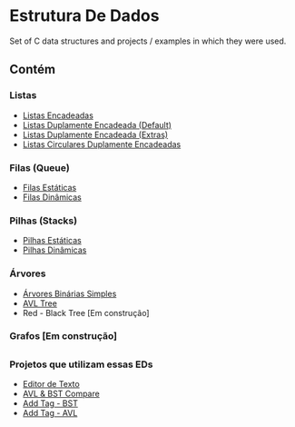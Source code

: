 # Estrutura De Dados

Set of C data structures and projects / examples in which they were used.

## Contém

### Listas

- <a href="https://github.com/heloisaPazeti/EstruturaDeDados/tree/main/Listas/Lista_Encadeada_Simples">Listas Encadeadas</a>
- <a href="https://github.com/heloisaPazeti/EstruturaDeDados/tree/main/Listas/Lista_Duplamente_Encadeada">Listas Duplamente Encadeada (Default)</a>
- <a href="https://github.com/heloisaPazeti/EstruturaDeDados/tree/main/Listas/Lista_Duplamente_Encadeada_Plus">Listas Duplamente Encadeada (Extras)</a>
- <a href="https://github.com/heloisaPazeti/EstruturaDeDados/tree/main/Listas/Lista_Circulares_Duplamente_Encadeadas">Listas Circulares Duplamente Encadeadas</a>

### Filas (Queue)

- <a href="https://github.com/heloisaPazeti/EstruturaDeDados/tree/main/Filas/StaticQueue">Filas Estáticas</a>
- <a href="https://github.com/heloisaPazeti/EstruturaDeDados/tree/main/Filas/DynamicQueue">Filas Dinâmicas</a>

### Pilhas (Stacks)

- <a href="https://github.com/heloisaPazeti/EstruturaDeDados/tree/main/Pilhas/Static_Stack">Pilhas Estáticas</a>
- <a href="https://github.com/heloisaPazeti/EstruturaDeDados/tree/main/Pilhas/Dynamic_Stack">Pilhas Dinâmicas</a>

### Árvores

- <a href="https://github.com/heloisaPazeti/EstruturaDeDados/tree/main/Arvores/Arvores_Binarias_Simples">Árvores Binárias Simples</a>
- <a href="https://github.com/heloisaPazeti/EstruturaDeDados/tree/main/Arvores/AVL_Tree/AVL_Default">AVL Tree</a>
- <a>Red - Black Tree</a> [Em construção]

### Grafos [Em construção]

##

### Projetos que utilizam essas EDs
- <a href="https://github.com/heloisaPazeti/EstruturaDeDados/tree/main/Projetos%20Utilizando%20EDs/EditorTexto">Editor de Texto</a>
- <a href="https://github.com/heloisaPazeti/EstruturaDeDados/tree/main/Projetos%20Utilizando%20EDs/AVL_ABO_Compare">AVL & BST Compare</a>
- <a href="https://github.com/heloisaPazeti/EstruturaDeDados/tree/main/Projetos%20Utilizando%20EDs/SignInTag_ABO">Add Tag - BST</a>
- <a href="https://github.com/heloisaPazeti/EstruturaDeDados/tree/main/Projetos%20Utilizando%20EDs/SignInTag_AVL">Add Tag - AVL</a>
